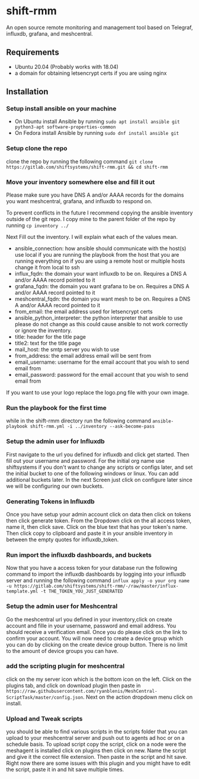 # shift-rmm

An open source remote monitoring and management tool based on Telegraf, influxdb, grafana, and meshcentral.


## Requirements
* Ubuntu 20.04 (Probably works with 18.04)
* a domain for obtaining letsencrypt certs if you are using nginx

## Installation

### Setup install ansible on your machine 
* On Ubuntu install Ansible by running ```sudo apt install ansible git python3-apt software-properties-common```
* On Fedora install Ansible by running ```sudo dnf install ansible git```

### Setup clone the repo
clone the repo by running the following command ```git clone https://gitlab.com/shiftsystems/shift-rmm.git && cd shift-rmm```

### Move your inventory somewhere else and fill it out
Please make sure you have DNS A and/or AAAA records for the domains you want meshcentral, grafana, and influxdb to respond on. 

To prevent conflicts in the future I recommend copying the ansible inventory outside of the git repo. I copy mine to the parent folder of the repo by running ```cp inventory ../```

Next Fill out the inventory. I will explain what each of the values mean.
* ansible_connection: how ansible should communicate with the host(s) use local if you are running the playbook from the host that you are running everything on if you are using a remote host or multiple hosts change it from local to ssh
* influx_fqdn: the domain your want influxdb to be on. Requires a DNS A and/or AAAA record pointed to it
* grafana_fqdn: the domain you want grafana to be on. Requires a DNS A and/or AAAA record pointed to it
* meshcentral_fqdn: the domain you want mesh to be on. Requires a DNS A and/or AAAA record pointed to it
* from_email: the email address used for letsencrypt certs
* ansible_python_interpreter: the python interpreter that ansible to use please do not change as this could cause ansible to not work correctly or ignore the inventory.
* title: header for the title page
* title2: text for the title page
* mail_host: the smtp server you wish to use
* from_address: the email address email will be sent from
* email_username: username for the email account that you wish to send email from
* email_password: password for the email account that you wish to send email from

If you want to use your logo replace the logo.png file with your own image.

### Run the playbook for the first time
while in the shift-rmm directory run the following command
```ansible-playbook shift-rmm.yml -i ../inventory --ask-become-pass```

### Setup the admin user for Influxdb
First navigate to the url you defined for influxdb and click get started.
Then fill out your username and password. 
For the initial org name use shiftsystems if you don't want to change any scripts or configs later, and set the initial bucket to one of the following windows or linux. You can add additional buckets later.
In the next Screen just click on configure later since we will be configuring our own buckets.

### Generating Tokens in Influxdb
Once you have setup your admin account click on data then click on tokens then click generate token. From the Dropdown click on the all access token, name it, then click save. Click on the blue text that has your token's name. Then click copy to clipboard and paste it in your ansible inventory in between the empty quotes for influxdb_token.

### Run import the influxdb dashboards, and buckets
Now that you have a access token for your database run the following command to import the influxdb dashboards by logging into your influxdb server and running the following command ```influx apply -o your org name -u https://gitlab.com/shiftsystems/shift-rmm/-/raw/master/influx-template.yml -t THE_TOKEN_YOU_JUST_GENERATED```

### Setup the admin user for Meshcentral
Go the meshcentral url you defined in your inventory,click on create account and fille in your username, password and email address. You should receive a verification email. Once you do please click on the link to confirm your account. You will now need to create a device group which you can do by clicking on the create device group button. There is no limit to the amount of device groups you can have.

### add the scripting plugin for meshcentral
click on the my server icon which is the bottom icon on the left. Click on the plugins tab, and click on download plugin then paste in ```https://raw.githubusercontent.com/ryanblenis/MeshCentral-ScriptTask/master/config.json```. Next on the action dropdown menu click on install.

### Upload and Tweak scripts 
you should be able to find various scripts in the scripts folder that you can upload to your meshcentral server and push out to agents ad hoc or on a schedule basis. To upload script copy the script, click on a node were the meshagent is installed click on plugins then click on new. Name the script and give it the correct file extension. Then paste in the script and hit save. Right now there are some issues with this plugin and you might have to edit the script, paste it in and hit save multiple times. 